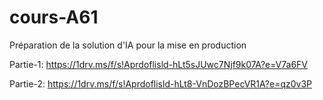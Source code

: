 # cours-A61
Préparation de la solution d'IA pour la mise en production

Partie-1: https://1drv.ms/f/s!Aprdoflisld-hLt5sJUwc7Njf9k07A?e=V7a6FV

Partie-2: https://1drv.ms/f/s!Aprdoflisld-hLt8-VnDozBPecVR1A?e=qz0v3P


